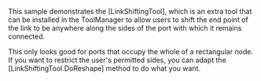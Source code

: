 This sample demonstrates the [LinkShiftingTool], which is an extra tool
that can be installed in the ToolManager to allow users to shift the end
point of the link to be anywhere along the sides of the port with which it
remains connected.

This only looks good for ports that occupy the whole of a rectangular node.
If you want to restrict the user's permitted sides, you can adapt the
[LinkShiftingTool.DoReshape] method to do what you want.